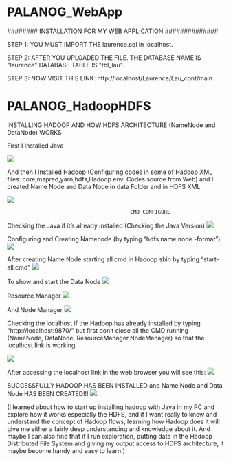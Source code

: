 # PALANOG_WebApp

######## INSTALLATION FOR MY WEB APPLICATION ##############
  
  
  STEP 1: YOU MUST IMPORT THE laurence.sql in localhost.
 
  STEP 2: AFTER YOU UPLOADED THE FILE. THE DATABASE NAME IS "laurence" DATABASE TABLE IS "tbl_lau".
  
  STEP 3: NOW VISIT THIS LINK: http://localhost/Laurence/Lau_cont/main
  
  
 
 
 
 
 # PALANOG_HadoopHDFS
 
 INSTALLING HADOOP AND HOW HDFS ARCHITECTURE (NameNode and DataNode) WORKS
 
 First I Installed Java
  
  ![](images/im1.png)
  
  
  And then I Installed Hadoop (Configuring codes in some of Hadoop XML files: core,mapred,yarn,hdfs,Hadoop env. Codes source from Web) and I created Name Node and Data Node in data Folder and in HDFS XML
  
  ![](images/im2.png)
  
  
  
  
                                            CMD CONFIGURE
                                            
                                            
  Checking the Java if it’s already installed (Checking the Java Version)
  ![](images/im3.png)
  
  
  Configuring and Creating Namenode (by typing “hdfs name node -format”)
  ![](images/im4.png)
  
  
  
  After creating Name Node starting all cmd in Hadoop sbin by typing “start-all.cmd”
  ![](images/im5.png)
  
  
  To show and start the Data Node
  ![](images/im6.png)
  
  
  Resource Manager
  ![](images/im7.png)
  
  
  And Node Manager
  ![](images/im8.png)
  
  
  
  
  Checking the localhost if the Hadoop has already installed by typing “http://localhost:9870/” but first don’t close all the CMD running (NameNode, DataNode, ResourceManager,NodeManager) so that the localhost link is working.
  
  ![](images/im9.png)
  
  
  
  
  After accessing the localhost link in the web browser you will see this:
  ![](images/im10.png)
  
  
  SUCCESSFULLY HADOOP HAS BEEN INSTALLED and Name Node and Data Node HAS BEEN CREATED!!!
  ![](images/im11.png)


(I learned about how to start up installing hadoop with Java in my PC and explore how it works especially the HDFS, and if I want really to know and understand the concept of Hadoop flows, learning how Hadoop does it will give me either a fairly deep understanding and knowledge about it. And maybe I can also find that if I run exploration, putting data in the Hadoop Distributed File System and giving my output access to HDFS architecture, it maybe become handy and easy to learn.)
 
  
